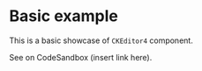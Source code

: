 # Basic example

This is a basic showcase of `CKEditor4` component.

See on CodeSandbox (insert link here).
